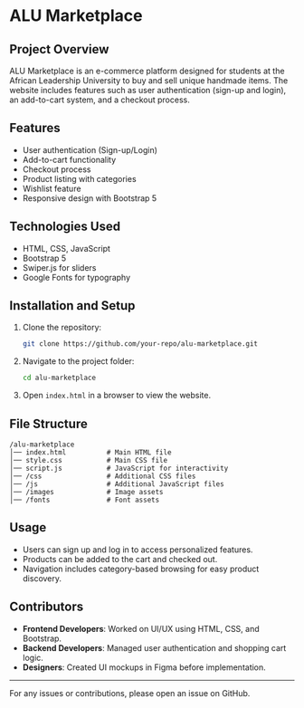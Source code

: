 # ALU Marketplace

## Project Overview
ALU Marketplace is an e-commerce platform designed for students at the African Leadership University to buy and sell unique handmade items. The website includes features such as user authentication (sign-up and login), an add-to-cart system, and a checkout process.

## Features
- User authentication (Sign-up/Login)
- Add-to-cart functionality
- Checkout process
- Product listing with categories
- Wishlist feature
- Responsive design with Bootstrap 5

## Technologies Used
- HTML, CSS, JavaScript
- Bootstrap 5
- Swiper.js for sliders
- Google Fonts for typography

## Installation and Setup
1. Clone the repository:
   ```sh
   git clone https://github.com/your-repo/alu-marketplace.git
   ```
2. Navigate to the project folder:
   ```sh
   cd alu-marketplace
   ```
3. Open `index.html` in a browser to view the website.

## File Structure
```
/alu-marketplace
│── index.html          # Main HTML file
│── style.css           # Main CSS file
│── script.js           # JavaScript for interactivity
│── /css                # Additional CSS files
│── /js                 # Additional JavaScript files
│── /images             # Image assets
│── /fonts              # Font assets
```

## Usage
- Users can sign up and log in to access personalized features.
- Products can be added to the cart and checked out.
- Navigation includes category-based browsing for easy product discovery.

## Contributors
- **Frontend Developers**: Worked on UI/UX using HTML, CSS, and Bootstrap.
- **Backend Developers**: Managed user authentication and shopping cart logic.
- **Designers**: Created UI mockups in Figma before implementation.


---
For any issues or contributions, please open an issue on GitHub.




